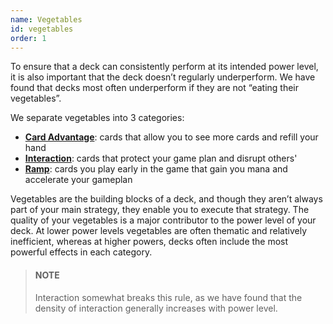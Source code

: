 ```yaml
---
name: Vegetables
id: vegetables
order: 1
---
```


To ensure that a deck can consistently perform at its intended power level, it is also important that the deck doesn’t regularly underperform. We have found that decks most often underperform if they are not “eating their vegetables”.

We separate vegetables into 3 categories:

- [**Card Advantage**](deckbuilding/card-advantage): cards that allow you to see more cards and refill your hand
- [**Interaction**](deckbuilding/interaction): cards that protect your game plan and disrupt others'
- [**Ramp**](deckbuilding/ramp): cards you play early in the game that gain you mana and accelerate your gameplan

Vegetables are the building blocks of a deck, and though they aren’t always part of your main strategy, they enable you to execute that strategy. The quality of your vegetables is a major contributor to the power level of your deck. At lower power levels vegetables are often thematic and relatively inefficient, whereas at higher powers, decks often include the most powerful effects in each category.

> #### NOTE
>
> Interaction somewhat breaks this rule, as we have found that the density of interaction generally increases with power level.
